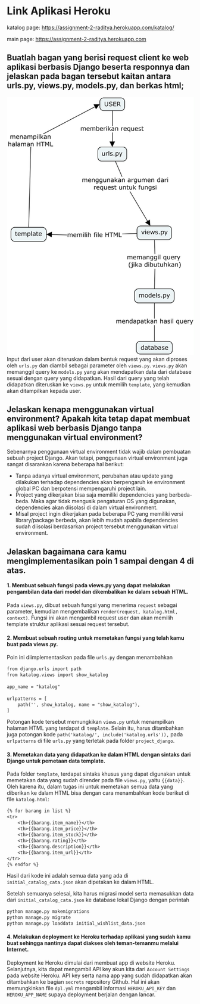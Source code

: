 # Link Aplikasi Heroku
katalog page: https://assignment-2-raditya.herokuapp.com/katalog/

main page: https://assignment-2-raditya.herokuapp.com

## Buatlah bagan yang berisi request client ke web aplikasi berbasis Django beserta responnya dan jelaskan pada bagan tersebut kaitan antara urls.py, views.py, models.py, dan berkas html;
![Bagan Request Response](bagan_request_response.jpg)
Input dari user akan diteruskan dalam bentuk request yang akan diproses oleh ```urls.py``` dan diambil sebagai parameter oleh ```views.py```.  ```views.py``` akan memanggil query ke ```models.py``` yang akan mendapatkan data dari database sesuai dengan query yang didapatkan. Hasil dari query yang telah didapatkan diteruskan ke ```views.py``` untuk memilih ```template```, yang kemudian akan ditampilkan kepada user.

## Jelaskan kenapa menggunakan virtual environment? Apakah kita tetap dapat membuat aplikasi web berbasis Django tanpa menggunakan virtual environment?

Sebenarnya penggunaan virtual environment tidak wajib dalam pembuatan sebuah project Django. Akan tetapi, penggunaan virtual environment juga sangat disarankan karena beberapa hal berikut:

* Tanpa adanya virtual environment, perubahan atau update yang dilakukan terhadap dependencies akan berpengaruh ke environment global PC dan berpotensi mempengaruhi project lain.
* Project yang dikerjakan bisa saja memiliki dependencies yang berbeda-beda. Maka agar tidak mengusik pengaturan OS yang digunakan, dependencies akan diisolasi di dalam virtual environment.
* Misal project ingin dikerjakan pada beberapa PC yang memiliki versi library/package berbeda, akan lebih mudah apabila dependencies sudah diisolasi berdasarkan project tersebut menggunakan virtual environment.

## Jelaskan bagaimana cara kamu mengimplementasikan poin 1 sampai dengan 4 di atas.

#### 1. Membuat sebuah fungsi pada views.py yang dapat melakukan pengambilan data dari model dan dikembalikan ke dalam sebuah HTML.
Pada ```views.py```, dibuat sebuah fungsi yang menerima ```request``` sebagai parameter, kemudian mengembalikan ```render(request, katalog.html, context)```. Fungsi ini akan mengambil request user dan akan memilih template struktur aplikasi sesuai request tersebut.


#### 2. Membuat sebuah routing untuk memetakan fungsi yang telah kamu buat pada views.py.
Poin ini diimplementasikan pada file ```urls.py``` dengan menambahkan 

```
from django.urls import path
from katalog.views import show_katalog

app_name = "katalog"

urlpatterns = [
    path('', show_katalog, name = "show_katalog"),
]
```
Potongan kode tersebut memungkikan ```views.py``` untuk menampilkan halaman HTML yang terdapat di ```template```. Selain itu, harus ditambahkan juga potongan kode ```path('katalog/', include('katalog.urls')),``` pada ```urlpatterns``` di file ```urls.py``` yang terletak pada folder ```project_django```.

#### 3. Memetakan data yang didapatkan ke dalam HTML dengan sintaks dari Django untuk pemetaan data template.
Pada folder ```template```, terdapat sintaks khusus yang dapat digunakan untuk memetakan data yang sudah dirender pada file ```views.py```, yaitu ```{{data}}```. Oleh karena itu, dalam tugas ini untuk memetakan semua data yang diberikan ke dalam HTML bisa dengan cara menambahkan kode berikut di file ```katalog.html```:
```
{% for barang in list %}
<tr>
    <th>{{barang.item_name}}</th>
    <th>{{barang.item_price}}</th>
    <th>{{barang.item_stock}}</th>
    <th>{{barang.rating}}</th>
    <th>{{barang.description}}</th>
    <th>{{barang.item_url}}</th>
</tr>
{% endfor %}
```
Hasil dari kode ini adalah semua data yang ada di ```initial_catalog_cata.json``` akan dipetakan ke dalam HTML.

Setelah semuanya selesai, kita harus migrasi model serta memasukkan data dari ```initial_catalog_cata.json``` ke database lokal Django dengan perintah
```
python manage.py makemigrations
python manage.py migrate
python manage.py loaddata initial_wishlist_data.json
```

#### 4. Melakukan deployment ke Heroku terhadap aplikasi yang sudah kamu buat sehingga nantinya dapat diakses oleh teman-temanmu melalui Internet.
Deployment ke Heroku dimulai dari membuat app di website Heroku. Selanjutnya, kita dapat mengambil API key akun kita dari ```Account Settings``` pada website Heroku. API key serta nama app yang sudah didapatkan akan ditambahkan ke bagian ```secrets``` repository Github. Hal ini akan memungkinkan file ```dpl.yml``` mengambil informasi ```HEROKU_API_KEY``` dan ```HEROKU_APP_NAME``` supaya deployment berjalan dengan lancar.
 
